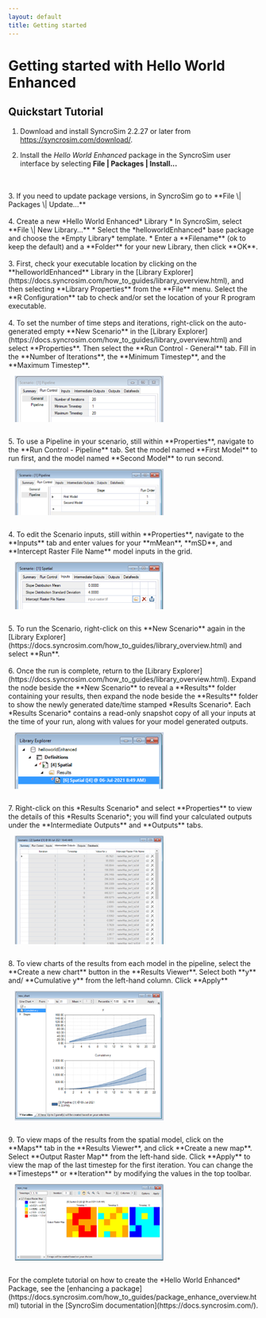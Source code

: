 ```yaml
---
layout: default
title: Getting started
---
```


# Getting started with **Hello World Enhanced**

## Quickstart Tutorial

1. Download and install SyncroSim 2.2.27 or later from <a href="https://syncrosim.com/download/" target="_blank">https://syncrosim.com/download/</a>.

2. Install the *Hello World Enhanced* package in the SyncroSim user interface by selecting **File \| Packages \| Install...**
<br>
<br>
3. If you need to update package versions, in SyncroSim go to **File \| Packages \| Update...**
<br>
<br>
4. Create a new *Hello World Enhanced* Library
  * In SyncroSim, select **File \| New Library...**
  * Select the *helloworldEnhanced* base package and choose the *Empty Library* template.
  * Enter a **Filename** (ok to keep the default) and a **Folder** for your new Library, then click **OK**.
<br>
<br>
3. First, check your executable location by clicking on the **helloworldEnhanced** Library in the [Library Explorer](https://docs.syncrosim.com/how_to_guides/library_overview.html), and then selecting **Library Properties** from the **File** menu. Select the **R Configuration** tab to check and/or set the location of your R program executable.
<br>
<br>
4. To set the number of time steps and iterations, right-click on the auto-generated empty **New Scenario** in the [Library Explorer](https://docs.syncrosim.com/how_to_guides/library_overview.html) and select **Properties**. Then select the **Run Control - General** tab. Fill in the **Number of Iterations**, the **Minimum Timestep**, and the **Maximum Timestep**.
<br>
<img align="middle" style="padding: 13px" width="300" src="assets/images/package_create_runcontrol_general_pipelines.png">
<br>
<br>
5. To use a Pipeline in your scenario, still within **Properties**, navigate to the **Run Control - Pipeline** tab. Set the model named **First Model** to run first, and the model named **Second Model** to run second.
<br>
<img align="middle" style="padding: 13px" width="300" src="assets/images/package_create_runcontrol_pipeline_pipelines.png">
<br>
<br>
4. To edit the Scenario inputs, still within **Properties**, navigate to the **Inputs** tab and enter values for your **mMean**, **mSD**, and **Intercept Raster File Name** model inputs in the grid.
<br>
<img align="middle" style="padding: 13px" width="300" src="assets/images/package_create_spatial_input.png">
<br>
<br>
5. To run the Scenario, right-click on this **New Scenario** again in the [Library Explorer](https://docs.syncrosim.com/how_to_guides/library_overview.html) and select **Run**.
<br>
<br>
6. Once the run is complete, return to the [Library Explorer](https://docs.syncrosim.com/how_to_guides/library_overview.html). Expand the node beside the **New Scenario** to reveal a **Results** folder containing your results, then expand the node beside the **Results** folder to show the newly generated date/time stamped *Results Scenario*. Each *Results Scenario* contains a read-only snapshot copy of all your inputs at the time of your run, along with values for your model generated outputs.
<br>
<img align="middle" style="padding: 13px" width="300" src="assets/images/package_create_spatial_result.png">
<br>
<br>
7. Right-click on this *Results Scenario* and select **Properties** to view the details of this *Results Scenario*; you will find your calculated outputs under the **Intermediate Outputs** and **Outputs** tabs.  
<br>
<img align="middle" style="padding: 13px" width="300" src="assets/images/package_create_spatial_output.png">
<br>
<br>
8. To view charts of the results from each model in the pipeline, select the **Create a new chart** button in the **Results Viewer**. Select both **y** and/ **Cumulative y** from the left-hand column. Click **Apply**
<br>
<img align="middle" style="padding: 13px" width="300" src="assets/images/package_create_pipelines_chart.png">
<br>
<br>
9. To view maps of the results from the spatial model, click on the **Maps** tab in the **Results Viewer**, and click **Create a new map**. Select **Output Raster Map** from the left-hand side. Click **Apply** to view the map of the last timestep for the first iteration. You can change the **Timesteps** or **Iteration** by modifying the values in the top toolbar.
<br>
<img align="middle" style="padding: 13px" width="300" src="assets/images/package_create_maps_viewer.png">
<br>
<br>
For the complete tutorial on how to create the *Hello World Enhanced* Package, see the [enhancing a package](https://docs.syncrosim.com/how_to_guides/package_enhance_overview.html) tutorial in the [SyncroSim documentation](https://docs.syncrosim.com/).
